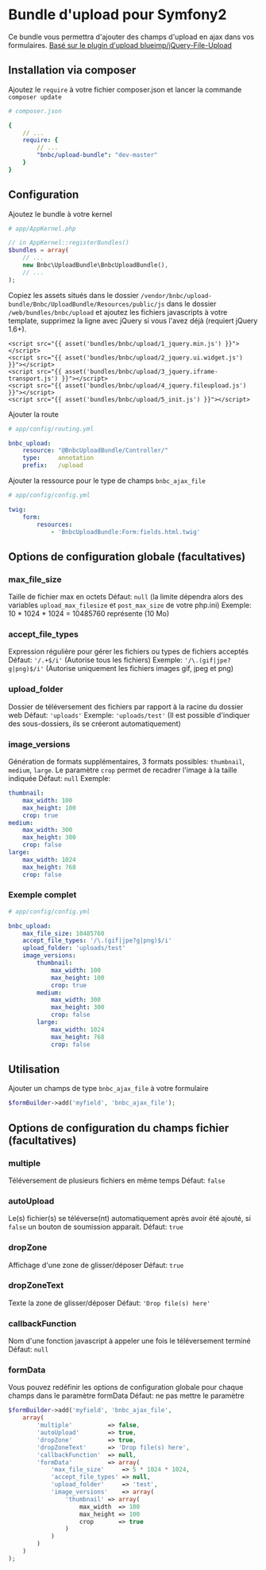 # Bundle d'upload pour Symfony2
Ce bundle vous permettra d'ajouter des champs d'upload en ajax dans vos formulaires.
<a href="https://github.com/blueimp/jQuery-File-Upload" target="_blank">Basé sur le plugin d'upload blueimp/jQuery-File-Upload</a>
## Installation via composer
Ajoutez le `require` à votre fichier composer.json et lancer la commande `composer update`

```yaml
# composer.json

{
    // ...
    require: {
        // ...
        "bnbc/upload-bundle": "dev-master"
    }
}
```

## Configuration
Ajoutez le bundle à votre kernel

```php
# app/AppKernel.php

// in AppKernel::registerBundles()
$bundles = array(
    // ...
    new Bnbc\UploadBundle\BnbcUploadBundle(),
    // ...
);
```
Copiez les assets situés dans le dossier `/vendor/bnbc/upload-bundle/Bnbc/UploadBundle/Resources/public/js` dans le dossier `/web/bundles/bnbc/upload` et ajoutez les fichiers javascripts à votre template, supprimez la ligne avec jQuery si vous l'avez déjà (requiert jQuery 1.6+).

```twig
<script src="{{ asset('bundles/bnbc/upload/1_jquery.min.js') }}"></script>
<script src="{{ asset('bundles/bnbc/upload/2_jquery.ui.widget.js') }}"></script>
<script src="{{ asset('bundles/bnbc/upload/3_jquery.iframe-transport.js') }}"></script>
<script src="{{ asset('bundles/bnbc/upload/4_jquery.fileupload.js') }}"></script>
<script src="{{ asset('bundles/bnbc/upload/5_init.js') }}"></script>
```

Ajouter la route

```yaml
# app/config/routing.yml

bnbc_upload:
    resource: "@BnbcUploadBundle/Controller/"
    type:     annotation
    prefix:   /upload
```

Ajouter la ressource pour le type de champs `bnbc_ajax_file`

```yaml
# app/config/config.yml

twig:
    form:
        resources:
            - 'BnbcUploadBundle:Form:fields.html.twig'
```

## Options de configuration globale (facultatives)

### max\_file\_size
Taille de fichier max en octets
Défaut: `null` (la limite dépendra alors des variables `upload_max_filesize` et `post_max_size` de votre php.ini)
Exemple: 10 * 1024 * 1024 = 10485760 représente (10 Mo)

### accept\_file\_types
Expression régulière pour gérer les fichiers ou types de fichiers acceptés
Défaut: `'/.+$/i'` (Autorise tous les fichiers)
Exemple: `'/\.(gif|jpe?g|png)$/i'` (Autorise uniquement les fichiers images gif, jpeg et png)

### upload\_folder
Dossier de téléversement des fichiers par rapport à la racine du dossier web
Défaut: `'uploads'`
Exemple: `'uploads/test'` (Il est possible d'indiquer des sous-dossiers, ils se créeront automatiquement)

### image\_versions
Génération de formats supplémentaires, 3 formats possibles: `thumbnail`, `medium`, `large`. Le paramètre `crop` permet de recadrer l'image à la taille indiquée
Défaut: `null`
Exemple:
```yaml
thumbnail:
    max_width: 100
    max_height: 100
    crop: true
medium:
    max_width: 300
    max_height: 300
    crop: false
large:
    max_width: 1024
    max_height: 768
    crop: false
```

### Exemple complet

```yaml
# app/config/config.yml

bnbc_upload:
    max_file_size: 10485760
    accept_file_types: '/\.(gif|jpe?g|png)$/i'
    upload_folder: 'uploads/test'
    image_versions:
        thumbnail:
            max_width: 100
            max_height: 100
            crop: true
        medium:
            max_width: 300
            max_height: 300
            crop: false
        large:
            max_width: 1024
            max_height: 768
            crop: false
```

## Utilisation

Ajouter un champs de type `bnbc_ajax_file` à votre formulaire

```php
$formBuilder->add('myfield', 'bnbc_ajax_file');
```

## Options de configuration du champs fichier (facultatives)

### multiple
Téléversement de plusieurs fichiers en même temps
Défaut:  `false`

### autoUpload
Le(s) fichier(s) se téléverse(nt) automatiquement après avoir été ajouté, si `false` un bouton de soumission apparait.
Défaut:  `true`

### dropZone
Affichage d'une zone de glisser/déposer
Défaut:  `true`

### dropZoneText
Texte la zone de glisser/déposer
Défaut:  `'Drop file(s) here'`

### callbackFunction
Nom d'une fonction javascript à appeler une fois le téléversement terminé
Défaut:  `null`

### formData
Vous pouvez redéfinir les options de configuration globale pour chaque champs dans le paramètre formData
Défaut:  ne pas mettre le paramètre

```php
$formBuilder->add('myfield', 'bnbc_ajax_file',
    array(
        'multiple'          => false,
        'autoUpload'        => true,
        'dropZone'          => true,
        'dropZoneText'      => 'Drop file(s) here',
        'callbackFunction'  => null,
        'formData'          => array(
            'max_file_size'     => 5 * 1024 * 1024,
            'accept_file_types' => null,
            'upload_folder'     => 'test',
            'image_versions'    => array(
                'thumbnail' => array(
                    max_width  => 100
                    max_height => 100
                    crop       => true
                )
            )
        )
    )
);
```